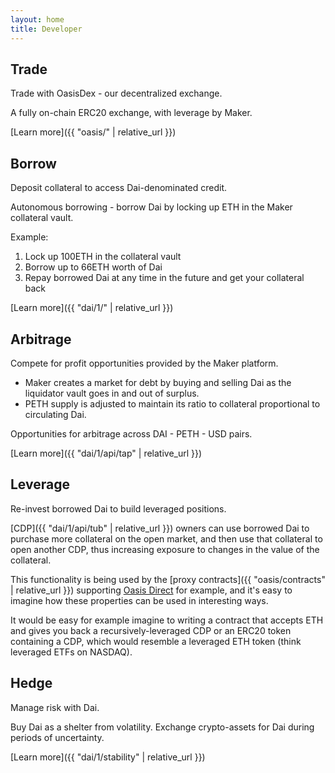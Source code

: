 ```yaml
---
layout: home
title: Developer
---
```


## Trade
<p class="lead">Trade with OasisDex - our decentralized exchange. </p>

A fully on-chain ERC20 exchange, with leverage by Maker.

[Learn more]({{ "oasis/" | relative_url }})

## Borrow
<p class="lead">Deposit collateral to access Dai-denominated credit.</p>

Autonomous borrowing - borrow Dai by locking up ETH in the Maker collateral
vault.

Example:

1. Lock up 100ETH in the collateral vault
2. Borrow up to 66ETH worth of Dai
3. Repay borrowed Dai at any time in the future and get your collateral back

[Learn more]({{ "dai/1/" | relative_url }})

## Arbitrage
<p class="lead">Compete for profit opportunities provided by the Maker platform.</p>

* Maker creates a market for debt by buying and selling Dai as the liquidator
  vault goes in and out of surplus.
* PETH supply is adjusted to maintain its ratio to collateral proportional to
  circulating Dai.

Opportunities for arbitrage across DAI - PETH - USD pairs.

[Learn more]({{ "dai/1/api/tap" | relative_url }})

## Leverage
<p class="lead">Re-invest borrowed Dai to build leveraged positions.</p>

[CDP]({{ "dai/1/api/tub" | relative_url }}) owners can use borrowed Dai to
purchase more collateral on the open market, and then use that collateral to
open another CDP, thus increasing exposure to changes in the value of the
collateral.

This functionality is being used by the [proxy contracts]({{ "oasis/contracts"
| relative_url }}) supporting [Oasis Direct](https://oasis.direct) for example,
and it's easy to imagine how these properties can be used in interesting ways.

It would be easy for example imagine to writing a contract that accepts ETH and
gives you back a recursively-leveraged CDP or an ERC20 token containing a CDP,
which would resemble a leveraged ETH token (think leveraged ETFs on NASDAQ).

## Hedge
<p class="lead">Manage risk with Dai.</p>

Buy Dai as a shelter from volatility. Exchange crypto-assets for Dai during
periods of uncertainty.

[Learn more]({{ "dai/1/stability" | relative_url }})
